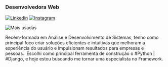 ### Desenvolvedora Web
[![Linkedin](	https://img.shields.io/badge/LinkedIn-0077B5?style=for-the-badge&logo=linkedin&logoColor=white)](https://www.linkedin.com/in/sorayacop/)
[![Instagram](https://img.shields.io/badge/Instagram-E4405F?style=for-the-badge&logo=instagram&logoColor=white)](https://www.instagram.com/soraya_cop/)


![Mais usadas](https://github-readme-stats.vercel.app/api/top-langs/?username=sorayacop&layout=compact)

Recém-formada em Análise e Desenvolvimento de Sistemas, tenho como principal foco criar soluções eficientes e 
intuitivas que melhoram a experiência do usuário e impulsionam resultados para empresas e pessoas. 
Escolhi como principal ferramenta de construção o #Python | #Django, e hoje estou buscando me tornar uma especialista no Framework.

